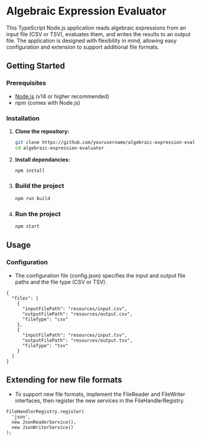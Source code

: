 # Algebraic Expression Evaluator

This TypeScript Node.js application reads algebraic expressions from an input file (CSV or TSV), evaluates them, and writes the results to an output file. The application is designed with flexibility in mind, allowing easy configuration and extension to support additional file formats.

## Getting Started

### Prerequisites

- [Node.js](https://nodejs.org/) (v14 or higher recommended)
- npm (comes with Node.js)

### Installation

1. **Clone the repository:**

   ```bash
   git clone https://github.com/yourusername/algebraic-expression-evaluator.git
   cd algebraic-expression-evaluator

   ```

2. **Install dependancies:**

   ```bash
   npm install

   ```

3. ### Build the project

   ```bash
   npm run build

   ```

4. ### Run the project

   ```bash
   npm start
   ```

## Usage

### Configuration

- The configuration file (config.json) specifies the input and output file paths and the file type (CSV or TSV).

```
{
  "files": [
    {
      "inputFilePath": "resources/input.csv",
      "outputFilePath": "resources/output.csv",
      "fileType": "csv"
    },
    {
      "inputFilePath": "resources/input.tsv",
      "outputFilePath": "resources/output.tsv",
      "fileType": "tsv"
    }
  ]
}
```

## Extending for new file formats

- To support new file formats, implement the FileReader and FileWriter interfaces, then register the new services in the FileHandlerRegistry.

```
FileHandlerRegistry.register(
  'json',
  new JsonReaderService(),
  new JsonWriterService()
);
```
